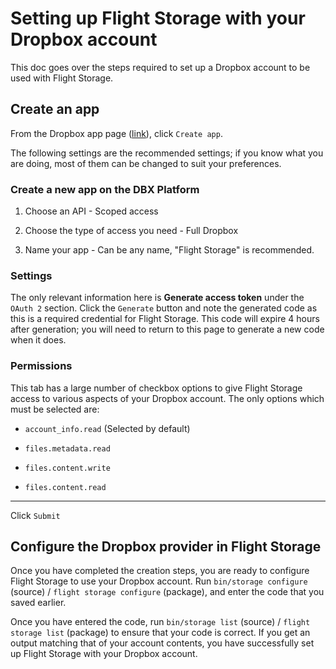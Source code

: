 # Setting up Flight Storage with your Dropbox account

This doc goes over the steps required to set up a Dropbox account to be used with Flight Storage.

## Create an app

From the Dropbox app page ([link](https://www.dropbox.com/developers/apps/)), click `Create app`.

The following settings are the recommended settings; if you know what you are doing, most of them can be changed to suit your preferences.

### Create a new app on the DBX Platform

1. Choose an API - Scoped access

1. Choose the type of access you need - Full Dropbox

1. Name your app - Can be any name, "Flight Storage" is recommended.

### Settings

The only relevant information here is **Generate access token** under the `OAuth 2` section. Click the `Generate` button and note the generated code as this is a required credential for Flight Storage. This code will expire 4 hours after generation; you will need to return to this page to generate a new code when it does.

### Permissions

This tab has a large number of checkbox options to give Flight Storage access to various aspects of your Dropbox account. The only options which must be selected are:

* `account_info.read` (Selected by default)

* `files.metadata.read`

* `files.content.write`

* `files.content.read`

---

Click `Submit`

## Configure the Dropbox provider in Flight Storage

Once you have completed the creation steps, you are ready to configure Flight Storage to use your Dropbox account. Run `bin/storage configure` (source) / `flight storage configure` (package), and enter the code that you saved earlier.

Once you have entered the code, run `bin/storage list` (source) / `flight storage list` (package) to ensure that your code is correct. If you get an output matching that of your account contents, you have successfully set up Flight Storage with your Dropbox account.
